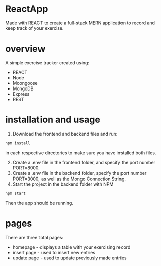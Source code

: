 # ReactApp
Made with REACT to create a full-stack MERN application to record and keep track of your exercise.

# overview
A simple exercise tracker created using:
* REACT
* Node
* Moongoose
* MongoDB
* Express
* REST

# installation and usage
1. Download the frontend and backend files and run:

```python
npm install
```
in each respective directories to make sure you have installed both files. 

2. Create a .env file in the frontend folder, and specify the port number PORT=8000.
3. Create a .env file in the backend folder, specify the port number PORT=3000, as well as the Mongo Connection String.
4. Start the project in the backend folder with NPM
```python
npm start
```
Then the app should be running. 

# pages
There are three total pages:
* homepage - displays a table with your exercising record
* insert page - used to insert new entries
* update page - used to update previously made entries
